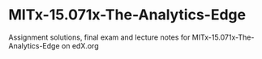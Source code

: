 # MITx-15.071x-The-Analytics-Edge
Assignment solutions, final exam and lecture notes for MITx-15.071x-The-Analytics-Edge on edX.org
